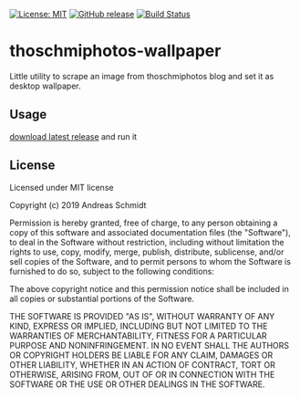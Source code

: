 [![License: MIT](https://img.shields.io/badge/License-MIT-yellow.svg)](https://opensource.org/licenses/MIT) 
[![GitHub release](https://img.shields.io/github/release/asc8277/thoschmiphotos-wallpaper.svg)](https://github.com/asc8277/thoschmiphotos-wallpaper/releases/)
[![Build Status](https://github.com/asc8277/thoschmiphotos-wallpaper/actions/workflows/build.yaml/badge.svg)](https://github.com/asc8277/thoschmiphotos-wallpaper/actions/workflows/build.yaml)


# thoschmiphotos-wallpaper
Little utility to scrape an image from thoschmiphotos blog and set it as desktop wallpaper.

## Usage

[download latest release](https://github.com/asc8277/thoschmiphotos-wallpaper/releases/latest) and run it

## License

Licensed under MIT license

Copyright (c) 2019 Andreas Schmidt

Permission is hereby granted, free of charge, to any person obtaining
a copy of this software and associated documentation files (the
"Software"), to deal in the Software without restriction, including
without limitation the rights to use, copy, modify, merge, publish,
distribute, sublicense, and/or sell copies of the Software, and to
permit persons to whom the Software is furnished to do so, subject to
the following conditions:

The above copyright notice and this permission notice shall be
included in all copies or substantial portions of the Software.

THE SOFTWARE IS PROVIDED "AS IS", WITHOUT WARRANTY OF ANY KIND,
EXPRESS OR IMPLIED, INCLUDING BUT NOT LIMITED TO THE WARRANTIES OF
MERCHANTABILITY, FITNESS FOR A PARTICULAR PURPOSE AND
NONINFRINGEMENT. IN NO EVENT SHALL THE AUTHORS OR COPYRIGHT HOLDERS BE
LIABLE FOR ANY CLAIM, DAMAGES OR OTHER LIABILITY, WHETHER IN AN ACTION
OF CONTRACT, TORT OR OTHERWISE, ARISING FROM, OUT OF OR IN CONNECTION
WITH THE SOFTWARE OR THE USE OR OTHER DEALINGS IN THE SOFTWARE.
